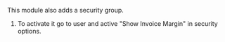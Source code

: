 This module also adds a security group.

1.  To activate it go to user and active "Show Invoice Margin" in
    security options.
